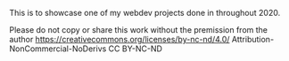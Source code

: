 This is to showcase one of my webdev projects done in throughout 2020.

Please do not copy or share this work without the premission from the author https://creativecommons.org/licenses/by-nc-nd/4.0/ Attribution-NonCommercial-NoDerivs CC BY-NC-ND
